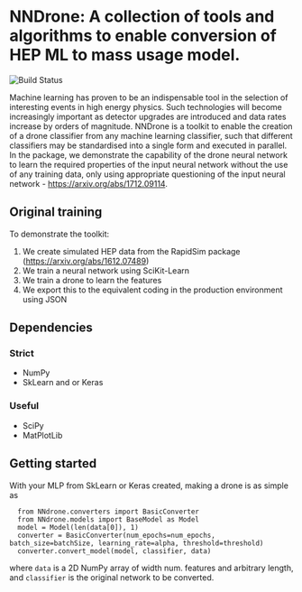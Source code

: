 # NNDrone: A collection of tools and algorithms to enable conversion of HEP ML to mass usage model.

![Build Status](https://travis-ci.org/scikit-hep/NNDrone.svg?branch=master)

Machine learning has proven to be an indispensable tool in the selection of interesting events in high energy physics.
Such technologies will become increasingly important as detector upgrades are introduced and data
rates increase by orders of magnitude. NNDrone is a toolkit to enable the creation of a drone
classifier from any machine learning classifier, such that different classifiers may be standardised
into a single form and executed in parallel. In the package, we demonstrate the capability of the drone neural
network to learn the required properties of the input neural network without the use of any training data,
only using appropriate questioning of the input neural network - https://arxiv.org/abs/1712.09114.

## Original training

To demonstrate the toolkit:
1) We create simulated HEP data from the RapidSim package (https://arxiv.org/abs/1612.07489)
2) We train a neural network using SciKit-Learn
3) We train a drone to learn the features
4) We export this to the equivalent coding in the production environment using JSON

## Dependencies
### Strict
- NumPy
- SkLearn and or Keras
### Useful
- SciPy
- MatPlotLib

## Getting started
With your MLP from SkLearn or Keras created, making a drone is as simple as

```
  from NNdrone.converters import BasicConverter
  from NNdrone.models import BaseModel as Model
  model = Model(len(data[0]), 1)
  converter = BasicConverter(num_epochs=num_epochs, batch_size=batchSize, learning_rate=alpha, threshold=threshold)
  converter.convert_model(model, classifier, data)
```
where `data` is a 2D NumPy array of width num. features and arbitrary length, and `classifier` is the
original network to be converted.
